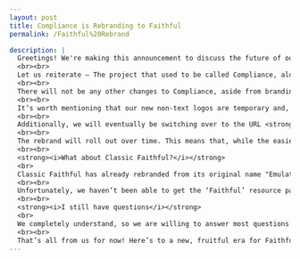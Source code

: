 ```yaml
---
layout: post
title: Compliance is Rebranding to Faithful
permalink: /Faithful%20Rebrand

description: |
  Greetings! We're making this announcement to discuss the future of our community, which includes Compliance and Classic Faithful. You might have noticed that several Compliance social media, such as our Discord servers and Twitter account, have been referred to as "Faithful / Compliance". This was because we wanted to casually let our user base know that we are starting to transition away from Compliance and towards the Faithful brand name. We are proud to officially announce our rebrand as we take the mantle that Vattic started in 2010.
  <br><br>
  Let us reiterate – The project that used to be called Compliance, along with all its subsidiaries, is, effective immediately, officially being renamed to Faithful, ushering in a new era for the resource pack – one of legitimate administration and community involvement, that hasn’t been seen in years.
  <br><br>
  There will not be any other changes to Compliance, aside from branding. We want to make this as clear as possible&#58; our founding values of being a non-profit, open-source, community-driven resource pack, that allows anyone to contribute, are what makes our community and resource packs so great. <strong>We will never step away from those key values.</strong>
  <br><br>
  It’s worth mentioning that our new non-text logos are temporary and, if the community wills it so, will be replaced via public voting. We will announce more information on this over in our <a href="https://discord.gg/sN9YRQbBv7">Discord server</a> when the time comes.
  <br><br>
  Additionally, we will eventually be switching over to the URL <strong>faithfulpack.net</strong> soon while our current URL (compliancepack.net) will redirect to it.
  <br><br>
  The rebrand will roll out over time. This means that, while the easiest stuff has already been completed, there still might be a few things that will use legacy branding for the time being.
  <br><br>
  <strong><i>What about Classic Faithful?</i></strong>
  <br>
  Classic Faithful has already rebranded from its original name "Emulated Vattic" a couple of months back, while the Classic Faithful and Compliance Staff Teams formally merged shortly thereafter. With Compliance rebranding to Faithful and the further integration of Classic Faithful into our resource pack family, we will also begin to offer Classic Faithful 32x and 64x on the website, alongside Legacy Vattic versions of Faithful and his 32x Programmer Art-based resource packs for all versions.
  <br><br>
  Unfortunately, we haven’t been able to get the ‘Faithful’ resource pack, managed by Kraineff, off the Bedrock Marketplace as of the writing of this announcement. It was never endorsed by Vattic, the original creator of Faithful, and used textures that it had no permission to use in the first place. This means that Kraineff’s resource pack was never officially licensed for use or for commercial gain to him. If you want to learn more about this, please watch <a href="https://youtu.be/kgZYBTlwaVs">this YouTube video</a>, and for the time being <strong>do not buy Kraineff’s resource pack on the Marketplace.</strong>
  <br><br>
  <strong><i>I still have questions</i></strong>
  <br>
  We completely understand, so we are willing to answer most questions that were not covered in this announcement. Just ask in the <a href="https://discord.com/channels/773983706582482946/953844515809136710">#help-and-support</a> channel on our Discord server and we’ll try to get back to you as soon as possible.
  <br><br>
  That’s all from us for now! Here’s to a new, fruitful era for Faithful!
---
```

